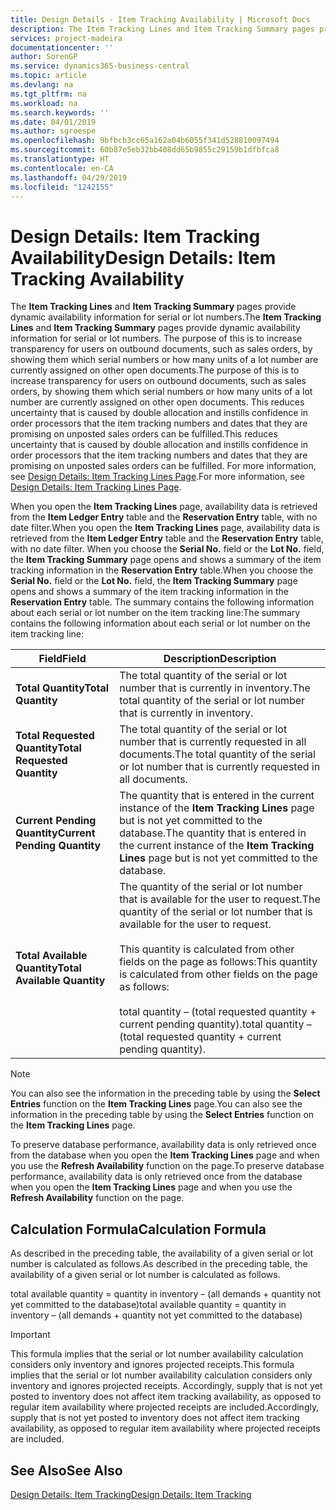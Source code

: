 ```yaml
---
title: Design Details - Item Tracking Availability | Microsoft Docs
description: The Item Tracking Lines and Item Tracking Summary pages provide dynamic availability information for serial or lot numbers. The purpose of this is to increase transparency for users on outbound documents, such as sales orders, by showing them which serial numbers or how many units of a lot number are currently assigned on other open documents.
services: project-madeira
documentationcenter: ''
author: SorenGP
ms.service: dynamics365-business-central
ms.topic: article
ms.devlang: na
ms.tgt_pltfrm: na
ms.workload: na
ms.search.keywords: ''
ms.date: 04/01/2019
ms.author: sgroespe
ms.openlocfilehash: 9bfbcb3cc65a162a04b6055f341d528810097494
ms.sourcegitcommit: 60b87e5eb32bb408dd65b9855c29159b1dfbfca8
ms.translationtype: HT
ms.contentlocale: en-CA
ms.lasthandoff: 04/29/2019
ms.locfileid: "1242155"
---
```

# <a name="design-details-item-tracking-availability"></a><span data-ttu-id="c9315-104">Design Details: Item Tracking Availability</span><span class="sxs-lookup"><span data-stu-id="c9315-104">Design Details: Item Tracking Availability</span></span>
<span data-ttu-id="c9315-105">The **Item Tracking Lines** and **Item Tracking Summary** pages provide dynamic availability information for serial or lot numbers.</span><span class="sxs-lookup"><span data-stu-id="c9315-105">The **Item Tracking Lines** and **Item Tracking Summary** pages provide dynamic availability information for serial or lot numbers.</span></span> <span data-ttu-id="c9315-106">The purpose of this is to increase transparency for users on outbound documents, such as sales orders, by showing them which serial numbers or how many units of a lot number are currently assigned on other open documents.</span><span class="sxs-lookup"><span data-stu-id="c9315-106">The purpose of this is to increase transparency for users on outbound documents, such as sales orders, by showing them which serial numbers or how many units of a lot number are currently assigned on other open documents.</span></span> <span data-ttu-id="c9315-107">This reduces uncertainty that is caused by double allocation and instills confidence in order processors that the item tracking numbers and dates that they are promising on unposted sales orders can be fulfilled.</span><span class="sxs-lookup"><span data-stu-id="c9315-107">This reduces uncertainty that is caused by double allocation and instills confidence in order processors that the item tracking numbers and dates that they are promising on unposted sales orders can be fulfilled.</span></span> <span data-ttu-id="c9315-108">For more information, see [Design Details: Item Tracking Lines Page](design-details-item-tracking-lines-window.md).</span><span class="sxs-lookup"><span data-stu-id="c9315-108">For more information, see [Design Details: Item Tracking Lines Page](design-details-item-tracking-lines-window.md).</span></span>  

 <span data-ttu-id="c9315-109">When you open the **Item Tracking Lines** page, availability data is retrieved from the **Item Ledger Entry** table and the **Reservation Entry** table, with no date filter.</span><span class="sxs-lookup"><span data-stu-id="c9315-109">When you open the **Item Tracking Lines** page, availability data is retrieved from the **Item Ledger Entry** table and the **Reservation Entry** table, with no date filter.</span></span> <span data-ttu-id="c9315-110">When you choose the **Serial No.** field or the **Lot No.** field, the **Item Tracking Summary** page opens and shows a summary of the item tracking information in the **Reservation Entry** table.</span><span class="sxs-lookup"><span data-stu-id="c9315-110">When you choose the **Serial No.** field or the **Lot No.** field, the **Item Tracking Summary** page opens and shows a summary of the item tracking information in the **Reservation Entry** table.</span></span> <span data-ttu-id="c9315-111">The summary contains the following information about each serial or lot number on the item tracking line:</span><span class="sxs-lookup"><span data-stu-id="c9315-111">The summary contains the following information about each serial or lot number on the item tracking line:</span></span>  

|<span data-ttu-id="c9315-112">Field</span><span class="sxs-lookup"><span data-stu-id="c9315-112">Field</span></span>|<span data-ttu-id="c9315-113">Description</span><span class="sxs-lookup"><span data-stu-id="c9315-113">Description</span></span>|  
|---------------------------------|---------------------------------------|  
|<span data-ttu-id="c9315-114">**Total Quantity**</span><span class="sxs-lookup"><span data-stu-id="c9315-114">**Total Quantity**</span></span>|<span data-ttu-id="c9315-115">The total quantity of the serial or lot number that is currently in inventory.</span><span class="sxs-lookup"><span data-stu-id="c9315-115">The total quantity of the serial or lot number that is currently in inventory.</span></span>|  
|<span data-ttu-id="c9315-116">**Total Requested Quantity**</span><span class="sxs-lookup"><span data-stu-id="c9315-116">**Total Requested Quantity**</span></span>|<span data-ttu-id="c9315-117">The total quantity of the serial or lot number that is currently requested in all documents.</span><span class="sxs-lookup"><span data-stu-id="c9315-117">The total quantity of the serial or lot number that is currently requested in all documents.</span></span>|  
|<span data-ttu-id="c9315-118">**Current Pending Quantity**</span><span class="sxs-lookup"><span data-stu-id="c9315-118">**Current Pending Quantity**</span></span>|<span data-ttu-id="c9315-119">The quantity that is entered in the current instance of the **Item Tracking Lines** page but is not yet committed to the database.</span><span class="sxs-lookup"><span data-stu-id="c9315-119">The quantity that is entered in the current instance of the **Item Tracking Lines** page but is not yet committed to the database.</span></span>|  
|<span data-ttu-id="c9315-120">**Total Available Quantity**</span><span class="sxs-lookup"><span data-stu-id="c9315-120">**Total Available Quantity**</span></span>|<span data-ttu-id="c9315-121">The quantity of the serial or lot number that is available for the user to request.</span><span class="sxs-lookup"><span data-stu-id="c9315-121">The quantity of the serial or lot number that is available for the user to request.</span></span><br /><br /> <span data-ttu-id="c9315-122">This quantity is calculated from other fields on the page as follows:</span><span class="sxs-lookup"><span data-stu-id="c9315-122">This quantity is calculated from other fields on the page as follows:</span></span><br /><br /> <span data-ttu-id="c9315-123">total quantity – (total requested quantity + current pending quantity).</span><span class="sxs-lookup"><span data-stu-id="c9315-123">total quantity – (total requested quantity + current pending quantity).</span></span>|  

> [!NOTE]  
>  <span data-ttu-id="c9315-124">You can also see the information in the preceding table by using the **Select Entries** function on the **Item Tracking Lines** page.</span><span class="sxs-lookup"><span data-stu-id="c9315-124">You can also see the information in the preceding table by using the **Select Entries** function on the **Item Tracking Lines** page.</span></span>  

 <span data-ttu-id="c9315-125">To preserve database performance, availability data is only retrieved once from the database when you open the **Item Tracking Lines** page and when you use the **Refresh Availability** function on the page.</span><span class="sxs-lookup"><span data-stu-id="c9315-125">To preserve database performance, availability data is only retrieved once from the database when you open the **Item Tracking Lines** page and when you use the **Refresh Availability** function on the page.</span></span>  

## <a name="calculation-formula"></a><span data-ttu-id="c9315-126">Calculation Formula</span><span class="sxs-lookup"><span data-stu-id="c9315-126">Calculation Formula</span></span>  
 <span data-ttu-id="c9315-127">As described in the preceding table, the availability of a given serial or lot number is calculated as follows.</span><span class="sxs-lookup"><span data-stu-id="c9315-127">As described in the preceding table, the availability of a given serial or lot number is calculated as follows.</span></span>  

 <span data-ttu-id="c9315-128">total available quantity = quantity in inventory – (all demands + quantity not yet committed to the database)</span><span class="sxs-lookup"><span data-stu-id="c9315-128">total available quantity = quantity in inventory – (all demands + quantity not yet committed to the database)</span></span>  

> [!IMPORTANT]  
>  <span data-ttu-id="c9315-129">This formula implies that the serial or lot number availability calculation considers only inventory and ignores projected receipts.</span><span class="sxs-lookup"><span data-stu-id="c9315-129">This formula implies that the serial or lot number availability calculation considers only inventory and ignores projected receipts.</span></span> <span data-ttu-id="c9315-130">Accordingly, supply that is not yet posted to inventory does not affect item tracking availability, as opposed to regular item availability where projected receipts are included.</span><span class="sxs-lookup"><span data-stu-id="c9315-130">Accordingly, supply that is not yet posted to inventory does not affect item tracking availability, as opposed to regular item availability where projected receipts are included.</span></span>  

## <a name="see-also"></a><span data-ttu-id="c9315-131">See Also</span><span class="sxs-lookup"><span data-stu-id="c9315-131">See Also</span></span>  
 [<span data-ttu-id="c9315-132">Design Details: Item Tracking</span><span class="sxs-lookup"><span data-stu-id="c9315-132">Design Details: Item Tracking</span></span>](design-details-item-tracking.md)
